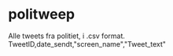 # politweep
Alle tweets fra politiet, i .csv format. 
TweetID,date_sendt,"screen_name","Tweet_text"

